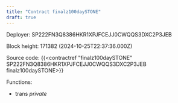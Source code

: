 ```yaml
---
title: "Contract finalz100daySTONE"
draft: true
---
```

Deployer: SP222FN3Q8386HKR1XPJFCEJJ0CWQQS3DXC2P3JEB


 



Block height: 171382 (2024-10-25T22:37:36.000Z)

Source code: {{<contractref "finalz100daySTONE" SP222FN3Q8386HKR1XPJFCEJJ0CWQQS3DXC2P3JEB finalz100daySTONE>}}

Functions:

* trans _private_
